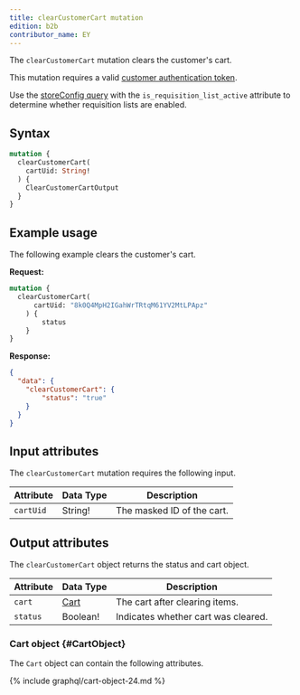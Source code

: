 ```yaml
---
title: clearCustomerCart mutation
edition: b2b
contributor_name: EY
---
```

The `clearCustomerCart` mutation clears the customer's cart.

This mutation requires a valid [customer authentication token]({{page.baseurl}}/graphql/mutations/generate-customer-token.html).

<InlineAlert variant="info" slots="text" />

Use the [storeConfig query]({{page.baseurl}}/graphql/queries/store-config.html) with the `is_requisition_list_active` attribute to determine whether requisition lists are enabled.

## Syntax

```graphql
mutation {
  clearCustomerCart(
    cartUid: String!
  ) {
    ClearCustomerCartOutput
  }
}
```

## Example usage

The following example clears the customer's cart.

**Request:**

``` graphql
mutation {
  clearCustomerCart(
      cartUid: "8k0Q4MpH2IGahWrTRtqM61YV2MtLPApz"
    ) {
        status
    }
}
```

**Response:**

``` json
{
  "data": {
    "clearCustomerCart": {
        "status": "true"
    }
  }
}
```

## Input attributes

The `clearCustomerCart` mutation requires the following input.

Attribute |  Data Type | Description
--- | --- | ---
`cartUid`| String! | The masked ID of the cart.

## Output attributes

The `clearCustomerCart` object returns the status and cart object.

Attribute |  Data Type | Description
--- | --- | ---
`cart` | [Cart](#CartObject) | The cart after clearing items.
`status` | Boolean! | Indicates whether cart was cleared.

### Cart object {#CartObject}

The `Cart` object can contain the following attributes.

{% include graphql/cart-object-24.md %}
